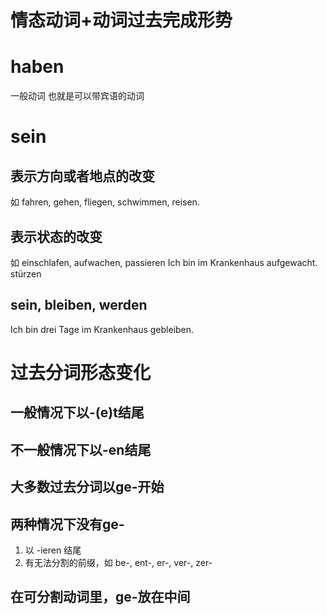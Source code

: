 # 情态动词+动词过去完成形势
# haben
一般动词 也就是可以带宾语的动词
# sein
## 表示方向或者地点的改变
如 fahren, gehen, fliegen, schwimmen, reisen.

## 表示状态的改变
如 einschlafen, aufwachen, passieren
Ich bin im Krankenhaus aufgewacht.
stürzen

## sein, bleiben, werden
Ich bin drei Tage im Krankenhaus gebleiben.

# 过去分词形态变化
## 一般情况下以-(e)t结尾

## 不一般情况下以-en结尾

## 大多数过去分词以ge-开始

## 两种情况下没有ge-
1. 以 -ieren 结尾
2. 有无法分割的前缀，如 be-, ent-, er-, ver-, zer-
## 在可分割动词里，ge-放在中间